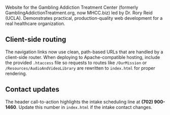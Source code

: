 Website for the Gambling Addiction Treatment Center (formerly GamblingAddictionTreatment.org, now MHCC.biz) led by Dr. Rory Reid (UCLA). Demonstrates practical, production-quality web development for a real healthcare organization.

## Client-side routing
The navigation links now use clean, path-based URLs that are handled by a client-side router. When deploying to Apache-compatible hosting, include the provided `.htaccess` file so requests to routes like `/OurMission` or `/Resources/AudioAndVideoLibrary` are rewritten to `index.html` for proper rendering.

## Contact updates
The header call-to-action highlights the intake scheduling line at **(702) 900-1460**. Update this number in `index.html` if the intake contact changes.
